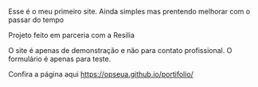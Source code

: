 Esse é o meu primeiro site. Ainda simples mas prentendo melhorar com o passar do tempo

Projeto feito em parceria com a Resilia

O site é apenas de demonstração e não para contato profissional. O formulário é apenas para teste.

Confira a página aqui https://opseua.github.io/portifolio/
